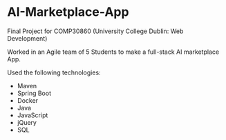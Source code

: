 # AI-Marketplace-App

Final Project for COMP30860 (University College Dublin: Web Development)

Worked in an Agile team of 5 Students to make a full-stack AI marketplace App.

Used the following technologies:

- Maven
- Spring Boot
- Docker
- Java
- JavaScript
- jQuery
- SQL
